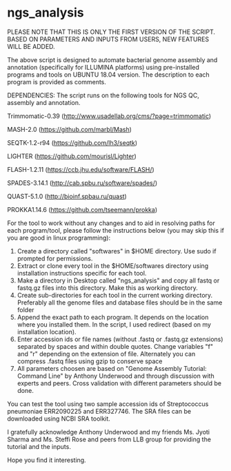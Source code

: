 # ngs_analysis

PLEASE NOTE THAT THIS IS ONLY THE FIRST VERSION OF THE SCRIPT. BASED ON PARAMETERS AND INPUTS FROM USERS, NEW FEATURES WILL BE ADDED.

The above script is designed to automate bacterial genome assembly and annotation (specifically for ILLUMINA platforms) using pre-installed programs and tools on UBUNTU 18.04 version. 
The description to each program is provided as comments.

DEPENDENCIES: 
The script runs on the following tools for NGS QC, assembly and annotation.

Trimmomatic-0.39 (http://www.usadellab.org/cms/?page=trimmomatic)

MASH-2.0 (https://github.com/marbl/Mash)

SEQTK-1.2-r94 (https://github.com/lh3/seqtk)

LIGHTER (https://github.com/mourisl/Lighter)

FLASH-1.2.11 (https://ccb.jhu.edu/software/FLASH/)

SPADES-3.14.1 (http://cab.spbu.ru/software/spades/)

QUAST-5.1.0 (http://bioinf.spbau.ru/quast)

PROKKA1.14.6 (https://github.com/tseemann/prokka)

For the tool to work without any changes and to aid in resolving paths for each program/tool, please follow the instructions below (you may skip this if you are good in linux programming):

1. Create a directory called "softwares" in $HOME directory. Use sudo if prompted for permissions.
2. Extract or clone every tool in the $HOME/softwares directory using installation instructions specific for each tool. 
3. Make a directory in Desktop called "ngs_analysis" and copy all fastq or fastq.gz files into this directory. Make this as working directory.
4. Create sub-directories for each tool in the current working directory. Preferably all the genome files and database files should be in the same folder
5. Append the exact path to each program. It depends on the location where you installed them. In the script, I used redirect (based on my installation location).
6. Enter accession ids or file names (without .fastq or .fastq.gz extensions) separated by spaces and within double quotes. Change variables "f" and "r" depending on the extension of file. Alternately you can compress .fastq files using gzip to conserve space
7. All parameters choosen are based on "Genome Assembly Tutorial: Command Line" by Anthony Underwood and through discussion with experts and peers. Cross validation with different parameters should be done.

You can test the tool using two sample accession ids of Streptococcus pneumoniae ERR2090225 and ERR327746. The SRA files can be downloaded using NCBI SRA toolkit.

I gratefully acknowledge Anthony Underwood and my friends Ms. Jyoti Sharma and Ms. Steffi Rose and peers from LLB group for providing the tutorial and the inputs.

Hope you find it interesting.
